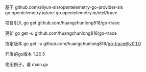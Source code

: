 基于 
github.com/aliyun-sls/opentelemetry-go-provider-sls
go.opentelemetry.io/otel
go.opentelemetry.io/otel/trace

项目引入
go get github.com/huangchunlong818/go-trace

更新
go get -u github.com/huangchunlong818/go-trace

指定版本
go get -u github.com/huangchunlong818/go-trace@v0.1.0

开发的go版本 1.20.5

使用例子，看 main.go
